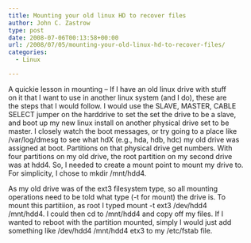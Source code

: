 ```yaml
---
title: Mounting your old linux HD to recover files
author: John C. Zastrow
type: post
date: 2008-07-06T00:13:58+00:00
url: /2008/07/05/mounting-your-old-linux-hd-to-recover-files/
categories:
  - Linux

---
```

A quickie lesson in mounting &#8211; If I have an old linux drive with stuff  
on it that I want to use in another linux system (and I do), these are  
the steps that I would follow. I would use the SLAVE, MASTER, CABLE  
SELECT jumper on the harddrive to set the set the drive to be a slave,  
and boot up my new linux install on another physical drive set to be  
master. I closely watch the boot messages, or try going to a place like  
/var/log/dmesg to see what hdX (e.g., hda, hdb, hdc) my old drive was  
assigned at boot. Partitions on that physical drive get numbers. With  
four partitions on my old drive, the root partition on my second drive  
was at hdd4. So, I needed to create a mount point to mount my drive to.  
For simplicity, I chose to mkdir /mnt/hdd4. 

As my old drive was of the ext3 filesystem type, so all mounting  
operations need to be told what type (-t for mount) the drive is. To  
mount this partitiion, as root I typed mount -t ext3 /dev/hdd4  
/mnt/hdd4. I could then cd to /mnt/hdd4 and copy off my files. If I  
wanted to reboot with the partition mounted, simply I would just add  
something like /dev/hdd4 /mnt/hdd4 etx3 to my /etc/fstab file.